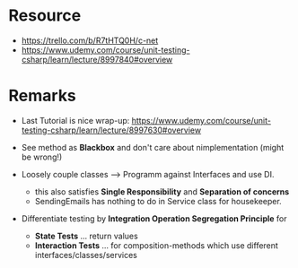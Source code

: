 ﻿# Resource
- https://trello.com/b/R7tHTQ0H/c-net
- https://www.udemy.com/course/unit-testing-csharp/learn/lecture/8997840#overview

# Remarks

- Last Tutorial is nice wrap-up: https://www.udemy.com/course/unit-testing-csharp/learn/lecture/8997630#overview

- See method as **Blackbox** and don't care about nimplementation (might be wrong!)
- Loosely couple classes --> Programm against Interfaces and use DI. 
  - this also satisfies **Single Responsibility** and **Separation of concerns**
  - SendingEmails has nothing to do in Service class for housekeeper.
- Differentiate testing by **Integration Operation Segregation​ Principle​** for
  - **State Tests** ... return values
  - **Interaction Tests** ... for composition-methods which use different interfaces/classes/services
